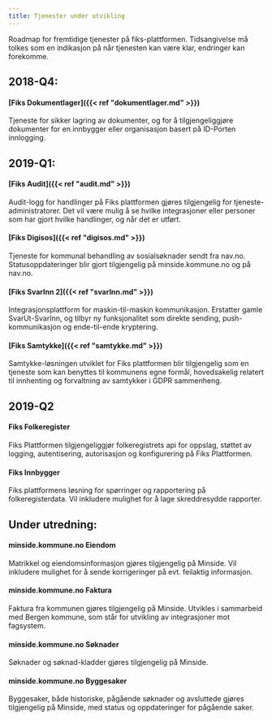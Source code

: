```yaml
--- 
title: Tjenester under utvikling
--- 
```


Roadmap for fremtidige tjenester på fiks-plattformen. Tidsangivelse må tolkes som en indikasjon på når tjenesten kan være klar, endringer kan forekomme.

## 2018-Q4:
####  [Fiks Dokumentlager]({{< ref "dokumentlager.md" >}})
Tjeneste for sikker lagring av dokumenter, og for å tilgjengeliggjøre dokumenter for en innbygger eller organisasjon basert på ID-Porten innlogging.

## 2019-Q1:
#### [Fiks Audit]({{< ref "audit.md" >}})
Audit-logg for handlinger på Fiks plattformen gjøres tilgjengelig for tjeneste-administratorer. Det vil være mulig å se hvilke integrasjoner eller personer som har gjort hvilke handlinger, og når det er utført.

#### [Fiks Digisos]({{< ref "digisos.md" >}})
Tjeneste for kommunal behandling av sosialsøknader sendt fra nav.no. Statusoppdateringer blir gjort tilgjengelig på minside.kommune.no og på nav.no.

#### [Fiks SvarInn 2]({{< ref "svarInn.md" >}})
Integrasjonsplattform for maskin-til-maskin kommunikasjon. Erstatter gamle SvarUt-SvarInn, og tilbyr ny funksjonalitet som direkte sending, push-kommunikasjon og ende-til-ende kryptering.

#### [Fiks Samtykke]({{< ref "samtykke.md" >}})
Samtykke-løsningen utviklet for Fiks plattformen blir tilgjengelig som en tjeneste som kan benyttes til kommunens egne formål, hovedsakelig relatert til innhenting og forvaltning av samtykker i GDPR sammenheng.

## 2019-Q2
#### Fiks Folkeregister
Fiks Plattformen tilgjengeliggjør folkeregistrets api for oppslag, støttet av logging, autentisering, autorisasjon og konfigurering på Fiks Plattformen.

#### Fiks Innbygger
Fiks plattformens løsning for spørringer og rapportering på folkeregisterdata. Vil inkludere mulighet for å lage skreddresydde rapporter.

## Under utredning:
#### minside.kommune.no Eiendom
Matrikkel og eiendomsinformasjon gjøres tilgjengelig på Minside. Vil inkludere mulighet for å sende korrigeringer på evt. feilaktig informasjon.

#### minside.kommune.no Faktura
Faktura fra kommunen gjøres tilgjengelig på Minside. Utvikles i sammarbeid med Bergen kommune, som står for utvikling av integrasjoner mot fagsystem.

#### minside.kommune.no Søknader
Søknader og søknad-kladder gjøres tilgjengelig på Minside.

#### minside.kommune.no Byggesaker
Byggesaker, både historiske, pågående søknader og avsluttede gjøres tilgjengelig på Minside, med status og oppdateringer for pågående saker.
